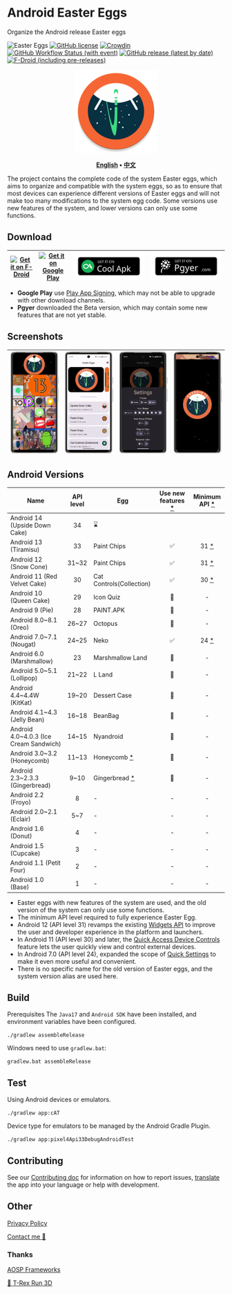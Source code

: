 # Android Easter Eggs

Organize the Android release Easter eggs

![Easter Eggs](https://img.shields.io/badge/Android-Easter%20Eggs-E8DEF8?logo=android&labelColor=6750A4)
[![GitHub license](https://img.shields.io/github/license/hushenghao/AndroidEasterEggs?logo=apache)](https://github.com/hushenghao/AndroidEasterEggs/blob/master/LICENSE)
[![Crowdin](https://badges.crowdin.net/easter-eggs/localized.svg)](https://crowdin.com/project/easter-eggs)
[![GitHub Workflow Status (with event)](https://img.shields.io/github/actions/workflow/status/hushenghao/AndroidEasterEggs/buildRelease.yml?logo=githubactions&logoColor=white)](https://github.com/hushenghao/AndroidEasterEggs/actions/workflows/buildRelease.yml)
[![GitHub release (latest by date)](https://img.shields.io/github/v/release/hushenghao/AndroidEasterEggs?logo=github)](https://github.com/hushenghao/AndroidEasterEggs/releases)
[![F-Droid (including pre-releases)](https://img.shields.io/f-droid/v/com.dede.android_eggs?logo=fdroid)](https://f-droid.org/packages/com.dede.android_eggs)

<div align="center">

![logo](assets/image/ic_launcher_round.png)

**[English](./README.md) • [中文](./README_zh.md)**

</div>

The project contains the complete code of the system Easter eggs, which aims to organize and compatible with the system eggs, so as to ensure that most devices can experience different versions of Easter eggs and will not make too many modifications to the system egg code. Some versions use new features of the system, and lower versions can only use some functions.

## Download

| [![Get it on F-Droid](https://fdroid.gitlab.io/artwork/badge/get-it-on.svg)](https://f-droid.org/packages/com.dede.android_eggs) | [![Get it on Google Play](https://play.google.com/intl/en_us/badges/static/images/badges/en_badge_web_generic.png)](https://play.google.com/store/apps/details?id=com.dede.android_eggs&utm_source=Github&pcampaignid=pcampaignidMKT-Other-global-all-co-prtnr-py-PartBadge-Mar2515-1) | [![Get it on CoolApk](assets/image/badge_coolapk-en.svg)](https://www.coolapk.com/apk/com.dede.android_eggs) | [![Beta](assets/image/badge_pgyer.svg)](https://www.pgyer.com/eggs) |
|----------------------------------------------------------------------------------------------------------------------------------|----------------------------------------------------------------------------------------------------------------------------------------------------------------------------------------------------------------------------------------------------------------------------------------|--------------------------------------------------------------------------------------------------------------|---------------------------------------------------------------------|

* **Google Play** use [Play App Signing](https://support.google.com/googleplay/android-developer/answer/9842756), which may not be able to upgrade with other download channels.
* **Pgyer** downloaded the Beta version, which may contain some new features that are not yet stable.

## Screenshots

| ![](./fastlane/metadata/android/en-US/images/phoneScreenshots/1.png) | ![](./fastlane/metadata/android/en-US/images/phoneScreenshots/2.png) | ![](./fastlane/metadata/android/en-US/images/phoneScreenshots/3.png) | ![](./fastlane/metadata/android/en-US/images/phoneScreenshots/4.png) |
|----------------------------------------------------------------------|----------------------------------------------------------------------|----------------------------------------------------------------------|----------------------------------------------------------------------|

## Android Versions
| Name                                   | API level | Egg                           | Use new features [*](#id_new_features) | Minimum API [*](#id_full_egg_mini_api) |
|----------------------------------------|:---------:|-------------------------------|:--------------------------------------:|:--------------------------------------:|
| Android 14 (Upside Down Cake)          |    34     | ⌛️                            |                                        |                                        |
| Android 13 (Tiramisu)                  |    33     | Paint Chips                   |                   ✅                    |         31 [*](#id_android12)          |
| Android 12 (Snow Cone)                 |   31~32   | Paint Chips                   |                   ✅                    |         31 [*](#id_android12)          |
| Android 11 (Red Velvet Cake)           |    30     | Cat Controls(Collection)      |                   ✅                    |         30 [*](#id_android11)          |
| Android 10 (Queen Cake)                |    29     | Icon Quiz                     |                   🚫                   |                   -                    |
| Android 9 (Pie)                        |    28     | PAINT.APK                     |                   🚫                   |                   -                    |
| Android 8.0~8.1 (Oreo)                 |   26~27   | Octopus                       |                   🚫                   |                   -                    |
| Android 7.0~7.1 (Nougat)               |   24~25   | Neko                          |                   ✅                    |          24 [*](#id_android7)          |
| Android 6.0 (Marshmallow)              |    23     | Marshmallow Land              |                   🚫                   |                   -                    |
| Android 5.0~5.1 (Lollipop)             |   21~22   | L Land                        |                   🚫                   |                   -                    |
| Android 4.4~4.4W (KitKat)              |   19~20   | Dessert Case                  |                   🚫                   |                   -                    |
| Android 4.1~4.3 (Jelly Bean)           |   16~18   | BeanBag                       |                   🚫                   |                   -                    |
| Android 4.0~4.0.3 (Ice Cream Sandwich) |   14~15   | Nyandroid                     |                   🚫                   |                   -                    |
| Android 3.0~3.2 (Honeycomb)            |   11~13   | Honeycomb [*](#id_egg_name)   |                   🚫                   |                   -                    |
| Android 2.3~2.3.3 (Gingerbread)        |   9~10    | Gingerbread [*](#id_egg_name) |                   🚫                   |                   -                    |
| Android 2.2 (Froyo)                    |     8     | -                             |                   -                    |                   -                    |
| Android 2.0~2.1 (Eclair)               |    5~7    | -                             |                   -                    |                   -                    |
| Android 1.6 (Donut)                    |     4     | -                             |                   -                    |                   -                    |
| Android 1.5 (Cupcake)                  |     3     | -                             |                   -                    |                   -                    |
| Android 1.1 (Petit Four)               |     2     | -                             |                   -                    |                   -                    |
| Android 1.0 (Base)                     |     1     | -                             |                   -                    |                   -                    |

* <span id='id_new_features'>Easter eggs with new features of the system are used, and the old version of the system can only use some functions.</span>
* <span id='id_full_egg_mini_api'>The minimum API level required to fully experience Easter Egg.</span>
* <span id='id_android12'>Android 12 (API level 31) revamps the existing [Widgets API](https://developer.android.com/about/versions/12/features/widgets) to improve the user and developer experience in the platform and launchers.</span>
* <span id='id_android11'>In Android 11 (API level 30) and later, the [Quick Access Device Controls](https://developer.android.com/develop/ui/views/device-control) feature lets the user quickly view and control external devices.</span>
* <span id='id_android7'>In Android 7.0 (API level 24), expanded the scope of [Quick Settings](https://developer.android.com/about/versions/nougat/android-7.0#tile_api) to make it even more useful and convenient.</span>
* <span id='id_egg_name'>There is no specific name for the old version of Easter eggs, and the system version alias are used here.</span>

## Build

Prerequisites The `Java17` and `Android SDK` have been installed, and environment variables have been configured.

```shell
./gradlew assembleRelease
```

Windows need to use `gradlew.bat`:

```shell
gradlew.bat assembleRelease
```

## Test

Using Android devices or emulators.
```shell
./gradlew app:cAT
```

Device type for emulators to be managed by the Android Gradle Plugin.

```shell
./gradlew app:pixel4Api33DebugAndroidTest
```

## Contributing

See our [Contributing doc](.github/CONTRIBUTING.md) for information on how to report issues, [translate](https://crowdin.com/project/easter-eggs) the app into your language or help with development.

## Other

[Privacy Policy](https://github.com/hushenghao/AndroidEasterEggs/wiki/%E9%9A%90%E7%A7%81%E5%8D%8F%E8%AE%AE)

[Contact me 📧](mailto:dede.hu@qq.com)

### Thanks

[AOSP Frameworks](https://github.com/aosp-mirror/platform_frameworks_base)

[🦖 T-Rex Run 3D](https://github.com/Priler/dino3d)
